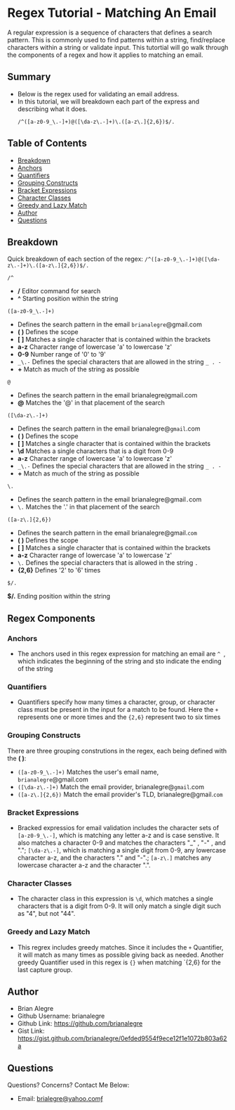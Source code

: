 # Regex Tutorial - Matching An Email

A regular expression is a sequence of characters that defines a search pattern. This is commonly used to find patterns within a string, find/replace characters within a string or validate input. This tutortial will go walk through the components of a regex and how it applies to matching an email.

## Summary

- Below is the regex used for validating an email address.
- In this tutorial, we will breakdown each part of the express and describing what it does.
  ```
  /^([a-z0-9_\.-]+)@([\da-z\.-]+)\.([a-z\.]{2,6})$/.
  ```

## Table of Contents

- [Breakdown](#breakdown)
- [Anchors](#anchors)
- [Quantifiers](#quantifiers)
- [Grouping Constructs](#grouping-constructs)
- [Bracket Expressions](#bracket-expressions)
- [Character Classes](#character-classes)
- [Greedy and Lazy Match](#greedy-and-lazy-match)
- [Author](#author)
- [Questions](#questions)

## Breakdown

Quick breakdown of each section of the regex: `/^([a-z0-9_\.-]+)@([\da-z\.-]+)\.([a-z\.]{2,6})$/. `

```
/^
```

- **/** Editor command for search
- **^** Starting position within the string

```
([a-z0-9_\.-]+)
```

- Defines the search pattern in the email `brianalegre`@gmail.com
- **( )** Defines the scope
- **[ ]** Matches a single character that is contained within the brackets
- **a-z** Character range of lowercase 'a' to lowercase 'z'
- **0-9** Number range of '0' to '9'
- `_\.-` Defines the special characters that are allowed in the string `_ . -`
- **+** Match as much of the string as possible

```
@
```

- Defines the search pattern in the email brianalegre`@`gmail.com
- **@** Matches the '@' in that placement of the search

```
([\da-z\.-]+)
```

- Defines the search pattern in the email brianalegre@`gmail`.com
- **( )** Defines the scope
- **[ ]** Matches a single character that is contained within the brackets
- **\d** Matches a single characters that is a digit from 0-9
- **a-z** Character range of lowercase 'a' to lowercase 'z'
- `_\.-` Defines the special characters that are allowed in the string `_ . -`
- **+** Match as much of the string as possible

```
\.
```

- Defines the search pattern in the email brianalegre@gmail`.`com
- `\.` Matches the '.' in that placement of the search

```
([a-z\.]{2,6})
```

- Defines the search pattern in the email brianalegre@gmail.`com`
- **( )** Defines the scope
- **[ ]** Matches a single character that is contained within the brackets
- **a-z** Character range of lowercase 'a' to lowercase 'z'
- `\.` Defines the special characters that is allowed in the string `.`
- **{2,6}** Defines '2' to '6' times

```
$/.
```

**$/.** Ending position within the string

## Regex Components

### Anchors

- The anchors used in this regex expression for matching an email are `^ `, which indicates the beginning of the string and `$`to indicate the ending of the string

### Quantifiers

- Quantifiers specify how many times a character, group, or character class must be present in the input for a match to be found. Here the `+` represents one or more times and the `{2,6}` represent two to six times

### Grouping Constructs

There are three grouping construtions in the regex, each being defined with the **( )**:

- `([a-z0-9_\.-]+)` Matches the user's email name, `brianalegre`@gmail.com
- `([\da-z\.-]+)` Match the email provider, brianalegre@`gmail`.com
- `([a-z\.]{2,6})` Match the email provider's TLD, brianalegre@gmail.`com`

### Bracket Expressions

- Bracked expressios for email validation includes the character sets of `[a-z0-9_\.-]`, which is matching any letter a-z and is case senstive. It also matches a character 0-9 and matches the characters "\_" , "-" , and "."; `[\da-z\.-]`, which is matching a single digit from 0-9, any lowercase character a-z, and the characters "." and "-".; `[a-z\.]` matches any lowercase character a-z and the character ".".

### Character Classes

- The character class in this expression is `\d`, which matches a single characters that is a digit from 0-9. It will only match a single digit such as "4", but not "44".

### Greedy and Lazy Match

- This regrex includes greedy matches. Since it includes the `+` Quantifier, it will match as many times as possible giving back as needed. Another greedy Quantifier used in this regex is `{}` when matching `{2,6} for the last capture group.

## Author

- Brian Alegre
- Github Username: brianalegre
- Github Link: https://github.com/brianalegre
- Gist Link: https://gist.github.com/brianalegre/0efded9554f9ece12f1e1072b803a62a

## Questions

Questions? Concerns? Contact Me Below:

- Email: brialegre@yahoo.comƒ
